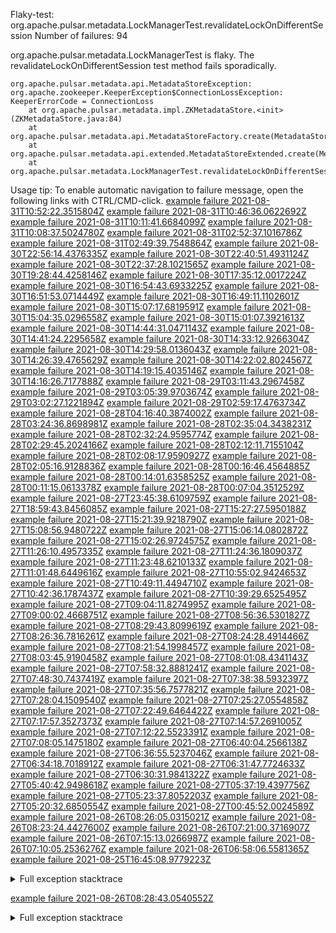         
Flaky-test: org.apache.pulsar.metadata.LockManagerTest.revalidateLockOnDifferentSession
Number of failures: 94

org.apache.pulsar.metadata.LockManagerTest is flaky. The revalidateLockOnDifferentSession test method fails sporadically.

```
org.apache.pulsar.metadata.api.MetadataStoreException: org.apache.zookeeper.KeeperException$ConnectionLossException: KeeperErrorCode = ConnectionLoss
	at org.apache.pulsar.metadata.impl.ZKMetadataStore.<init>(ZKMetadataStore.java:84)
	at org.apache.pulsar.metadata.api.MetadataStoreFactory.create(MetadataStoreFactory.java:48)
	at org.apache.pulsar.metadata.api.extended.MetadataStoreExtended.create(MetadataStoreExtended.java:42)
	at org.apache.pulsar.metadata.LockManagerTest.revalidateLockOnDifferentSession(LockManagerTest.java:190)
```

Usage tip: To enable automatic navigation to failure message, open the following links with CTRL/CMD-click.
[example failure 2021-08-31T10:52:22.3515804Z](https://github.com/apache/pulsar/runs/3471949444?check_suite_focus=true#step:8:4731)
[example failure 2021-08-31T10:46:36.0622692Z](https://github.com/apache/pulsar/runs/3471949444?check_suite_focus=true#step:8:1456)
[example failure 2021-08-31T10:11:41.6684099Z](https://github.com/apache/pulsar/runs/3471561077?check_suite_focus=true#step:8:3101)
[example failure 2021-08-31T10:08:37.5024780Z](https://github.com/apache/pulsar/runs/3471561077?check_suite_focus=true#step:8:1457)
[example failure 2021-08-31T02:52:37.1016786Z](https://github.com/apache/pulsar/runs/3468534508?check_suite_focus=true#step:8:3124)
[example failure 2021-08-31T02:49:39.7548864Z](https://github.com/apache/pulsar/runs/3468534508?check_suite_focus=true#step:8:1455)
[example failure 2021-08-30T22:56:14.4376335Z](https://github.com/apache/pulsar/runs/3467152473?check_suite_focus=true#step:8:1456)
[example failure 2021-08-30T22:40:51.4931124Z](https://github.com/apache/pulsar/runs/3467041097?check_suite_focus=true#step:8:3115)
[example failure 2021-08-30T22:37:28.1021565Z](https://github.com/apache/pulsar/runs/3467041097?check_suite_focus=true#step:8:1455)
[example failure 2021-08-30T19:28:44.4258146Z](https://github.com/apache/pulsar/runs/3465551686?check_suite_focus=true#step:8:1455)
[example failure 2021-08-30T17:35:12.0017224Z](https://github.com/apache/pulsar/runs/3464533950?check_suite_focus=true#step:8:3084)
[example failure 2021-08-30T16:54:43.6933225Z](https://github.com/apache/pulsar/runs/3464151126?check_suite_focus=true#step:8:4764)
[example failure 2021-08-30T16:51:53.0714449Z](https://github.com/apache/pulsar/runs/3464151126?check_suite_focus=true#step:8:3089)
[example failure 2021-08-30T16:49:11.1102601Z](https://github.com/apache/pulsar/runs/3464151126?check_suite_focus=true#step:8:1456)
[example failure 2021-08-30T15:07:17.6819591Z](https://github.com/apache/pulsar/runs/3463119556?check_suite_focus=true#step:8:4785)
[example failure 2021-08-30T15:04:35.0296558Z](https://github.com/apache/pulsar/runs/3463119556?check_suite_focus=true#step:8:3140)
[example failure 2021-08-30T15:01:07.3921613Z](https://github.com/apache/pulsar/runs/3463119556?check_suite_focus=true#step:8:1455)
[example failure 2021-08-30T14:44:31.0471143Z](https://github.com/apache/pulsar/runs/3462898842?check_suite_focus=true#step:8:4786)
[example failure 2021-08-30T14:41:24.2295658Z](https://github.com/apache/pulsar/runs/3462898842?check_suite_focus=true#step:8:3095)
[example failure 2021-08-30T14:33:12.9266304Z](https://github.com/apache/pulsar/runs/3462775600?check_suite_focus=true#step:8:4815)
[example failure 2021-08-30T14:29:58.0136043Z](https://github.com/apache/pulsar/runs/3462775600?check_suite_focus=true#step:8:3124)
[example failure 2021-08-30T14:26:39.4765629Z](https://github.com/apache/pulsar/runs/3462775600?check_suite_focus=true#step:8:1455)
[example failure 2021-08-30T14:22:02.8024567Z](https://github.com/apache/pulsar/runs/3462661628?check_suite_focus=true#step:8:4724)
[example failure 2021-08-30T14:19:15.4035146Z](https://github.com/apache/pulsar/runs/3462661628?check_suite_focus=true#step:8:3090)
[example failure 2021-08-30T14:16:26.7177888Z](https://github.com/apache/pulsar/runs/3462661628?check_suite_focus=true#step:8:1456)
[example failure 2021-08-29T03:11:43.2967458Z](https://github.com/apache/pulsar/runs/3453026968?check_suite_focus=true#step:8:1456)
[example failure 2021-08-29T03:05:39.9703674Z](https://github.com/apache/pulsar/runs/3452988226?check_suite_focus=true#step:8:4768)
[example failure 2021-08-29T03:02:27.1221894Z](https://github.com/apache/pulsar/runs/3452988226?check_suite_focus=true#step:8:3099)
[example failure 2021-08-29T02:59:17.4763734Z](https://github.com/apache/pulsar/runs/3452988226?check_suite_focus=true#step:8:1455)
[example failure 2021-08-28T04:16:40.3874002Z](https://github.com/apache/pulsar/runs/3448741077?check_suite_focus=true#step:8:18496)
[example failure 2021-08-28T03:24:36.8698981Z](https://github.com/apache/pulsar/runs/3448741077?check_suite_focus=true#step:8:1462)
[example failure 2021-08-28T02:35:04.3438231Z](https://github.com/apache/pulsar/runs/3448568862?check_suite_focus=true#step:8:4745)
[example failure 2021-08-28T02:32:24.9595774Z](https://github.com/apache/pulsar/runs/3448568862?check_suite_focus=true#step:8:3105)
[example failure 2021-08-28T02:29:45.2024166Z](https://github.com/apache/pulsar/runs/3448568862?check_suite_focus=true#step:8:1456)
[example failure 2021-08-28T02:12:11.7155104Z](https://github.com/apache/pulsar/runs/3448472088?check_suite_focus=true#step:8:4739)
[example failure 2021-08-28T02:08:17.9590927Z](https://github.com/apache/pulsar/runs/3448472088?check_suite_focus=true#step:8:3105)
[example failure 2021-08-28T02:05:16.9128836Z](https://github.com/apache/pulsar/runs/3448472088?check_suite_focus=true#step:8:1456)
[example failure 2021-08-28T00:16:46.4564885Z](https://github.com/apache/pulsar/runs/3448027088?check_suite_focus=true#step:8:4739)
[example failure 2021-08-28T00:14:01.6358525Z](https://github.com/apache/pulsar/runs/3448027088?check_suite_focus=true#step:8:3105)
[example failure 2021-08-28T00:11:15.0613378Z](https://github.com/apache/pulsar/runs/3448027088?check_suite_focus=true#step:8:1461)
[example failure 2021-08-28T00:07:04.3512529Z](https://github.com/apache/pulsar/runs/3447917397?check_suite_focus=true#step:8:8483)
[example failure 2021-08-27T23:45:38.6109759Z](https://github.com/apache/pulsar/runs/3447917397?check_suite_focus=true#step:8:1455)
[example failure 2021-08-27T18:59:43.8456085Z](https://github.com/apache/pulsar/runs/3446249755?check_suite_focus=true#step:8:1455)
[example failure 2021-08-27T15:27:27.5950188Z](https://github.com/apache/pulsar/runs/3444574425?check_suite_focus=true#step:8:4720)
[example failure 2021-08-27T15:21:39.9218790Z](https://github.com/apache/pulsar/runs/3444574425?check_suite_focus=true#step:8:1460)
[example failure 2021-08-27T15:08:56.9480722Z](https://github.com/apache/pulsar/runs/3444389116?check_suite_focus=true#step:8:4764)
[example failure 2021-08-27T15:06:14.0802872Z](https://github.com/apache/pulsar/runs/3444389116?check_suite_focus=true#step:8:3132)
[example failure 2021-08-27T15:02:26.9724575Z](https://github.com/apache/pulsar/runs/3444389116?check_suite_focus=true#step:8:1454)
[example failure 2021-08-27T11:26:10.4957335Z](https://github.com/apache/pulsar/runs/3442570175?check_suite_focus=true#step:8:3086)
[example failure 2021-08-27T11:24:36.1809037Z](https://github.com/apache/pulsar/runs/3442396885?check_suite_focus=true#step:8:8535)
[example failure 2021-08-27T11:23:48.6210133Z](https://github.com/apache/pulsar/runs/3442570175?check_suite_focus=true#step:8:1455)
[example failure 2021-08-27T11:01:48.6449616Z](https://github.com/apache/pulsar/runs/3442396885?check_suite_focus=true#step:8:1454)
[example failure 2021-08-27T10:55:02.9424653Z](https://github.com/apache/pulsar/runs/3442314900?check_suite_focus=true#step:8:4725)
[example failure 2021-08-27T10:49:11.4494710Z](https://github.com/apache/pulsar/runs/3442314900?check_suite_focus=true#step:8:1466)
[example failure 2021-08-27T10:42:36.1787437Z](https://github.com/apache/pulsar/runs/3442216685?check_suite_focus=true#step:8:4734)
[example failure 2021-08-27T10:39:29.6525495Z](https://github.com/apache/pulsar/runs/3442216685?check_suite_focus=true#step:8:3091)
[example failure 2021-08-27T09:04:11.8274995Z](https://github.com/apache/pulsar/runs/3441486716?check_suite_focus=true#step:8:1460)
[example failure 2021-08-27T09:00:02.4668751Z](https://github.com/apache/pulsar/runs/3441276090?check_suite_focus=true#step:8:8500)
[example failure 2021-08-27T08:56:36.5301827Z](https://github.com/apache/pulsar/runs/3441276090?check_suite_focus=true#step:8:6858)
[example failure 2021-08-27T08:29:43.8099619Z](https://github.com/apache/pulsar/runs/3441181104?check_suite_focus=true#step:8:4729)
[example failure 2021-08-27T08:26:36.7816261Z](https://github.com/apache/pulsar/runs/3441181104?check_suite_focus=true#step:8:3097)
[example failure 2021-08-27T08:24:28.4914466Z](https://github.com/apache/pulsar/runs/3441166427?check_suite_focus=true#step:8:3102)
[example failure 2021-08-27T08:21:54.1998457Z](https://github.com/apache/pulsar/runs/3441166427?check_suite_focus=true#step:8:1454)
[example failure 2021-08-27T08:03:45.9190458Z](https://github.com/apache/pulsar/runs/3440980411?check_suite_focus=true#step:8:4763)
[example failure 2021-08-27T08:01:08.4341143Z](https://github.com/apache/pulsar/runs/3440980411?check_suite_focus=true#step:8:3127)
[example failure 2021-08-27T07:58:32.8881241Z](https://github.com/apache/pulsar/runs/3440980411?check_suite_focus=true#step:8:1455)
[example failure 2021-08-27T07:48:30.7437419Z](https://github.com/apache/pulsar/runs/3440855173?check_suite_focus=true#step:8:1455)
[example failure 2021-08-27T07:38:38.5932397Z](https://github.com/apache/pulsar/runs/3440826598?check_suite_focus=true#step:8:3096)
[example failure 2021-08-27T07:35:56.7577821Z](https://github.com/apache/pulsar/runs/3440826598?check_suite_focus=true#step:8:1455)
[example failure 2021-08-27T07:28:04.1509540Z](https://github.com/apache/pulsar/runs/3440736597?check_suite_focus=true#step:8:4785)
[example failure 2021-08-27T07:25:27.0554858Z](https://github.com/apache/pulsar/runs/3440736597?check_suite_focus=true#step:8:3143)
[example failure 2021-08-27T07:22:49.6464422Z](https://github.com/apache/pulsar/runs/3440736597?check_suite_focus=true#step:8:1460)
[example failure 2021-08-27T07:17:57.3527373Z](https://github.com/apache/pulsar/runs/3440662193?check_suite_focus=true#step:8:4798)
[example failure 2021-08-27T07:14:57.2691005Z](https://github.com/apache/pulsar/runs/3440662193?check_suite_focus=true#step:8:3121)
[example failure 2021-08-27T07:12:22.5523391Z](https://github.com/apache/pulsar/runs/3440662193?check_suite_focus=true#step:8:1454)
[example failure 2021-08-27T07:08:05.1475180Z](https://github.com/apache/pulsar/runs/3440456735?check_suite_focus=true#step:8:8480)
[example failure 2021-08-27T06:40:04.2566138Z](https://github.com/apache/pulsar/runs/3440456735?check_suite_focus=true#step:8:1454)
[example failure 2021-08-27T06:36:55.5237046Z](https://github.com/apache/pulsar/runs/3440410957?check_suite_focus=true#step:8:4733)
[example failure 2021-08-27T06:34:18.7018912Z](https://github.com/apache/pulsar/runs/3440410957?check_suite_focus=true#step:8:3101)
[example failure 2021-08-27T06:31:47.7724633Z](https://github.com/apache/pulsar/runs/3440410957?check_suite_focus=true#step:8:1463)
[example failure 2021-08-27T06:30:31.9841322Z](https://github.com/apache/pulsar/runs/3440270116?check_suite_focus=true#step:8:8491)
[example failure 2021-08-27T05:40:42.9498618Z](https://github.com/apache/pulsar/runs/3440109884?check_suite_focus=true#step:8:3097)
[example failure 2021-08-27T05:37:19.4397756Z](https://github.com/apache/pulsar/runs/3440109884?check_suite_focus=true#step:8:1454)
[example failure 2021-08-27T05:23:37.8052203Z](https://github.com/apache/pulsar/runs/3440010092?check_suite_focus=true#step:8:4758)
[example failure 2021-08-27T05:20:32.6850554Z](https://github.com/apache/pulsar/runs/3440010092?check_suite_focus=true#step:8:3091)
[example failure 2021-08-27T00:45:52.0024589Z](https://github.com/apache/pulsar/runs/3438608620?check_suite_focus=true#step:8:3098)
[example failure 2021-08-26T08:26:05.0315021Z](https://github.com/apache/pulsar/runs/3430539999?check_suite_focus=true#step:8:3097)
[example failure 2021-08-26T08:23:24.4427600Z](https://github.com/apache/pulsar/runs/3430539999?check_suite_focus=true#step:8:1455)
[example failure 2021-08-26T07:21:00.3716907Z](https://github.com/apache/pulsar/runs/3430063512?check_suite_focus=true#step:8:1455)
[example failure 2021-08-26T07:15:13.0266987Z](https://github.com/apache/pulsar/runs/3429971992?check_suite_focus=true#step:8:4713)
[example failure 2021-08-26T07:10:05.2536276Z](https://github.com/apache/pulsar/runs/3429971992?check_suite_focus=true#step:8:1455)
[example failure 2021-08-26T06:58:06.5581365Z](https://github.com/apache/pulsar/runs/3429891881?check_suite_focus=true#step:8:1461)
[example failure 2021-08-25T16:45:08.9779223Z](https://github.com/apache/pulsar/runs/3424390371?check_suite_focus=true#step:8:1455)


<details>
<summary>Full exception stacktrace</summary>
<code><pre>
org.apache.pulsar.metadata.api.MetadataStoreException: org.apache.zookeeper.KeeperException$ConnectionLossException: KeeperErrorCode = ConnectionLoss
	at org.apache.pulsar.metadata.impl.ZKMetadataStore.<init>(ZKMetadataStore.java:84)
	at org.apache.pulsar.metadata.api.MetadataStoreFactory.create(MetadataStoreFactory.java:48)
	at org.apache.pulsar.metadata.api.extended.MetadataStoreExtended.create(MetadataStoreExtended.java:42)
	at org.apache.pulsar.metadata.LockManagerTest.revalidateLockOnDifferentSession(LockManagerTest.java:190)
	at java.base/jdk.internal.reflect.NativeMethodAccessorImpl.invoke0(Native Method)
	at java.base/jdk.internal.reflect.NativeMethodAccessorImpl.invoke(NativeMethodAccessorImpl.java:62)
	at java.base/jdk.internal.reflect.DelegatingMethodAccessorImpl.invoke(DelegatingMethodAccessorImpl.java:43)
	at java.base/java.lang.reflect.Method.invoke(Method.java:566)
	at org.testng.internal.MethodInvocationHelper.invokeMethod(MethodInvocationHelper.java:132)
	at org.testng.internal.InvokeMethodRunnable.runOne(InvokeMethodRunnable.java:45)
	at org.testng.internal.InvokeMethodRunnable.call(InvokeMethodRunnable.java:73)
	at org.testng.internal.InvokeMethodRunnable.call(InvokeMethodRunnable.java:11)
	at java.base/java.util.concurrent.FutureTask.run(FutureTask.java:264)
	at java.base/java.util.concurrent.ThreadPoolExecutor.runWorker(ThreadPoolExecutor.java:1128)
	at java.base/java.util.concurrent.ThreadPoolExecutor$Worker.run(ThreadPoolExecutor.java:628)
	at java.base/java.lang.Thread.run(Thread.java:829)
Caused by: org.apache.zookeeper.KeeperException$ConnectionLossException: KeeperErrorCode = ConnectionLoss
	at org.apache.zookeeper.KeeperException.create(KeeperException.java:102)
	at org.apache.bookkeeper.zookeeper.ZooKeeperWatcherBase.waitForConnection(ZooKeeperWatcherBase.java:159)
	at org.apache.pulsar.metadata.impl.PulsarZooKeeperClient$Builder.build(PulsarZooKeeperClient.java:262)
	at org.apache.pulsar.metadata.impl.ZKMetadataStore.<init>(ZKMetadataStore.java:80)
	... 15 more

</pre></code>
</details>

[example failure 2021-08-26T08:28:43.0540552Z](https://github.com/apache/pulsar/runs/3430539999?check_suite_focus=true#step:8:4728)


<details>
<summary>Full exception stacktrace</summary>
<code><pre>
org.apache.pulsar.metadata.api.MetadataStoreException: org.apache.zookeeper.KeeperException$ConnectionLossException: KeeperErrorCode = ConnectionLoss
	at org.apache.pulsar.metadata.impl.ZKMetadataStore.<init>(ZKMetadataStore.java:84)
	at org.apache.pulsar.metadata.api.MetadataStoreFactory.create(MetadataStoreFactory.java:48)
	at org.apache.pulsar.metadata.api.extended.MetadataStoreExtended.create(MetadataStoreExtended.java:42)
	at org.apache.pulsar.metadata.LockManagerTest.revalidateLockOnDifferentSession(LockManagerTest.java:190)
	at java.base/jdk.internal.reflect.NativeMethodAccessorImpl.invoke0(Native Method)
	at java.base/jdk.internal.reflect.NativeMethodAccessorImpl.invoke(NativeMethodAccessorImpl.java:62)
	at java.base/jdk.internal.reflect.DelegatingMethodAccessorImpl.invoke(DelegatingMethodAccessorImpl.java:43)
	at java.base/java.lang.reflect.Method.invoke(Method.java:566)
	at org.testng.internal.MethodInvocationHelper.invokeMethod(MethodInvocationHelper.java:132)
	at org.testng.internal.InvokeMethodRunnable.runOne(InvokeMethodRunnable.java:45)
	at org.testng.internal.InvokeMethodRunnable.call(InvokeMethodRunnable.java:73)
	at org.testng.internal.InvokeMethodRunnable.call(InvokeMethodRunnable.java:11)
	at java.base/java.util.concurrent.FutureTask.run(FutureTask.java:264)
	at java.base/java.util.concurrent.ThreadPoolExecutor.runWorker(ThreadPoolExecutor.java:1128)
	at java.base/java.util.concurrent.ThreadPoolExecutor$Worker.run(ThreadPoolExecutor.java:628)
	at java.base/java.lang.Thread.run(Thread.java:829)
Caused by: org.apache.zookeeper.KeeperException$ConnectionLossException: KeeperErrorCode = ConnectionLoss
	at org.apache.zookeeper.KeeperException.create(KeeperException.java:102)
	at org.apache.bookkeeper.zookeeper.ZooKeeperWatcherBase.waitForConnection(ZooKeeperWatcherBase.java:159)
	at org.apache.pulsar.metadata.impl.PulsarZooKeeperClient$Builder.build(PulsarZooKeeperClient.java:262)
	at org.apache.pulsar.metadata.impl.ZKMetadataStore.<init>(ZKMetadataStore.java:80)
	... 15 more

The command has failed after 3 attempts.
</pre></code>
</details>

